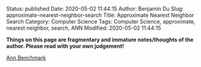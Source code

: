 Status: published
Date: 2020-05-02 11:44:15
Author: Benjamin Du
Slug: approximate-nearest-neighbor-search
Title: Approximate Nearest Neighbor Search
Category: Computer Science
Tags: Computer Science, approximate, nearest neighbor, search, ANN
Modified: 2020-05-02 11:44:15

**Things on this page are fragmentary and immature notes/thoughts of the author. Please read with your own judgement!**

[Ann Benchmark](https://github.com/erikbern/ann-benchmarks)
